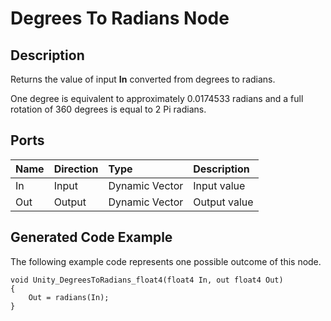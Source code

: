 # Degrees To Radians Node

## Description

Returns the value of input **In** converted from degrees to radians.

One degree is equivalent to approximately 0.0174533 radians and a full rotation of 360 degrees is equal to 2 Pi radians.

## Ports

| Name        | Direction           | Type  | Description |
|:------------ |:-------------|:-----|:---|
| In      | Input | Dynamic Vector | Input value |
| Out | Output      |    Dynamic Vector | Output value |

## Generated Code Example

The following example code represents one possible outcome of this node.

```
void Unity_DegreesToRadians_float4(float4 In, out float4 Out)
{
    Out = radians(In);
}
```
